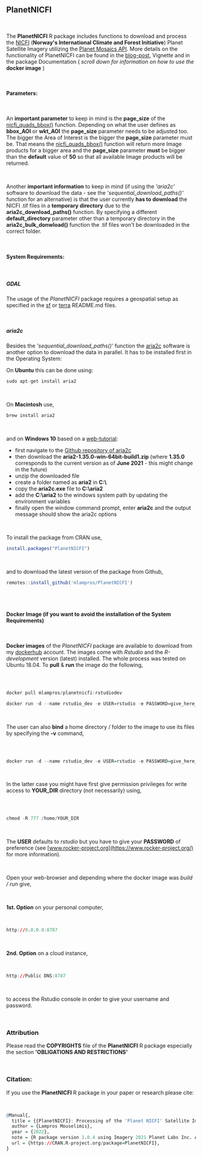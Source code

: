 

## PlanetNICFI

<br>

The **PlanetNICFI** R package includes functions to download and process the [NICFI](https://www.nicfi.no/) (**Norway's International Climate and Forest Initiative**) Planet Satellite Imagery utilizing the [Planet Mosaics API](https://developers.planet.com/docs/basemaps/reference/#tag/Basemaps-and-Mosaics). More details on the functionality of PlanetNICFI can be found in the [blog-post](http://mlampros.github.io/2021/06/12/Planet_NICFI_Satellite_Imagery/), Vignette and in the package Documentation ( *scroll down for information on how to use the* **docker image** )

<br>

#### **Parameters**:

<br>

An **important parameter** to keep in mind is the **page_size** of the [nicfi_quads_bbox()](https://mlampros.github.io/PlanetNICFI/reference/nicfi_quads_bbox.html) function. Depending on what the user defines as **bbox_AOI** or **wkt_AOI** the **page_size** parameter needs to be adjusted too. The bigger the Area of Interest is the bigger the **page_size** parameter must be. That means the [nicfi_quads_bbox()](https://mlampros.github.io/PlanetNICFI/reference/nicfi_quads_bbox.html) function will return more Image products for a bigger area and the **page_size** parameter **must** be bigger than the **default** value of **50** so that all available Image products will be returned.

<br>

Another **important information** to keep in mind (if using the *'aria2c'* software to download the data - see the *'sequential_download_paths()'* function for an alternative) is that the user currently **has to download** the NICFI .tif files in a **temporary directory** due to the **aria2c_download_paths()** function. By specifying a different **default_directory** parameter other than a temporary directory in the **aria2c_bulk_donwload()** function the .tif files won't be downloaded in the correct folder.

<br>

#### **System Requirements**:

<br>

##### **GDAL**

The usage of the *PlanetNICFI* package requires a geospatial setup as specified in the [sf](https://github.com/r-spatial/sf#installing) or [terra](https://github.com/rspatial/terra#from-source-code) README.md files.

<br>

##### **aria2c**

Besides the *'sequential_download_paths()'* function the [aria2c](https://aria2.github.io/) software is another option to download the data in parallel. It has to be installed first in the Operating System:

On **Ubuntu** this can be done using:

```R
sudo apt-get install aria2

```

<br>

On **Macintosh** use,

```R
brew install aria2

```

<br>

and on **Windows 10** based on a [web-tutorial](https://www.tutorialexample.com/install-aria2-on-win10-to-download-files-a-beginner-guide/):

* first navigate to the [Github repository of aria2c](https://github.com/aria2/aria2/releases/tag/release-1.35.0)
* then download the **aria2-1.35.0-win-64bit-build1.zip** (where **1.35.0** corresponds to the current version as of **June 2021** - this might change in the future)
* unzip the downloaded file 
* create a folder named as **aria2** in **C:\\**
* copy the **aria2c.exe** file to **C:\\aria2**
* add the **C:\\aria2** to the windows system path by updating the environment variables
* finally open the window command prompt, enter **aria2c** and the output message should show the aria2c options

<br>

To install the package from CRAN use, 

```R
install.packages("PlanetNICFI")

```
<br>

and to download the latest version of the package from Github,

```R
remotes::install_github('mlampros/PlanetNICFI')

```

<br><br>


#### **Docker Image** (if you want to avoid the installation of the System Requirements)

<br>

**Docker images** of the *PlanetNICFI* package are available to download from my [dockerhub](https://hub.docker.com/r/mlampros/planetnicfi) account. The images come with *Rstudio* and the *R-development* version (latest) installed. The whole process was tested on Ubuntu 18.04. To **pull** & **run** the image do the following,

<br>

```R

docker pull mlampros/planetnicfi:rstudiodev

docker run -d --name rstudio_dev -e USER=rstudio -e PASSWORD=give_here_your_password --rm -p 8787:8787 mlampros/planetnicfi:rstudiodev

```

<br>

The user can also **bind** a home directory / folder to the image to use its files by specifying the **-v** command,

<br>

```R

docker run -d --name rstudio_dev -e USER=rstudio -e PASSWORD=give_here_your_password --rm -p 8787:8787 -v /home/YOUR_DIR:/home/rstudio/YOUR_DIR mlampros/planetnicfi:rstudiodev


```

<br>

In the latter case you might have first give permission privileges for write access to **YOUR_DIR** directory (not necessarily) using,

<br>

```R

chmod -R 777 /home/YOUR_DIR


```

<br>

The **USER** defaults to *rstudio* but you have to give your **PASSWORD** of preference (see [www.rocker-project.org](https://www.rocker-project.org/) for more information).

<br>

Open your web-browser and depending where the docker image was *build / run* give, 

<br>

**1st. Option** on your personal computer,

<br>

```R
http://0.0.0.0:8787 

```

<br>

**2nd. Option** on a cloud instance, 

<br>

```R
http://Public DNS:8787

```

<br>

to access the Rstudio console in order to give your username and password.

<br>

### Attribution

Please read the **COPYRIGHTS** file of the **PlanetNICFI** R package especially the section **'OBLIGATIONS AND RESTRICTIONS'**

<br>

### Citation:

If you use the **PlanetNICFI** R package in your paper or research please cite:

<br>

```R
@Manual{,
  title = {{PlanetNICFI}: Processing of the 'Planet NICFI' Satellite Imagery using R},
  author = {Lampros Mouselimis},
  year = {2022},
  note = {R package version 1.0.4 using Imagery 2021 Planet Labs Inc. All use subject to the Participant License Agreement},
  url = {https://CRAN.R-project.org/package=PlanetNICFI},
}
```

<br>
